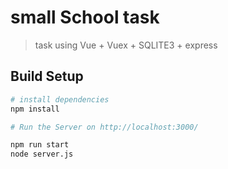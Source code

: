 # small School task

> task using Vue + Vuex + SQLITE3 + express

## Build Setup

``` bash
# install dependencies
npm install

# Run the Server on http://localhost:3000/

npm run start
node server.js
